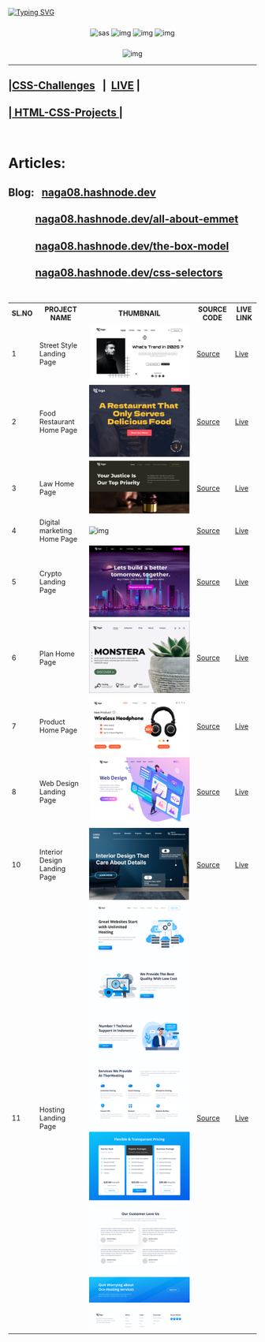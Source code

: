 <a href="https://git.io/typing-svg" align="center"><img class="heading" src="https://readme-typing-svg.demolab.com?font=Amatic+SC&weight=900&size=45&pause=1000&center=true&repeat=true&width=1000&height=120&lines=CSS+Challenges+And+HTML-CSS+Project" alt="Typing SVG" /></a>  
<div align="center" style="margin-top:25px" >
        <img src="https://img.shields.io/badge/Hashnode-2962FF?style=for-the-badge&logo=hashnode&logoColor=white" alt="sas">
        <img src="https://img.shields.io/badge/Font_Awesome-339AF0?style=for-the-badge&logo=fontawesome&logoColor=white" alt="img">
        <img src="https://img.shields.io/badge/CSS3-1572B6?style=for-the-badge&logo=css3&logoColor=white" alt="img">
        <img src="https://img.shields.io/badge/HTML5-E34F26?style=for-the-badge&logo=html5&logoColor=white" alt="img">
</div>
<div align="center" style="margin-top:25px; margin-bottom=20px;">
        <img src="https://skillicons.dev/icons?i=html,css,netlify" alt="img">
</div>


---
|[CSS-Challenges](https://github.com/Nagananda1999/CSS_Challenges-and-HTML_Projects/tree/master/CSS_Challenges) &nbsp;&nbsp;|&nbsp; [LIVE](https://css-challenges-naga.netlify.app/css_challenges/) |
-

|[ HTML-CSS-Projects ](https://css-challenges-naga.netlify.app/)|
-

<br/>

# Articles:
## Blog: &nbsp; [naga08.hashnode.dev](https://naga08.hashnode.dev/)
## &nbsp;&nbsp;&nbsp;&nbsp;&nbsp;&nbsp;&nbsp;&nbsp;&nbsp;&nbsp;&nbsp;[naga08.hashnode.dev/all-about-emmet](https://naga08.hashnode.dev/all-about-emmet)
## &nbsp;&nbsp;&nbsp;&nbsp;&nbsp;&nbsp;&nbsp;&nbsp;&nbsp;&nbsp;&nbsp;[naga08.hashnode.dev/the-box-model](https://naga08.hashnode.dev/the-box-model)
## &nbsp;&nbsp;&nbsp;&nbsp;&nbsp;&nbsp;&nbsp;&nbsp;&nbsp;&nbsp;&nbsp;[naga08.hashnode.dev/css-selectors](https://naga08.hashnode.dev/css-selectors)


<br/>

   <table>
        <tr>
            <th>SL.NO</th>
            <th>PROJECT NAME</th>
            <th>THUMBNAIL</th>
            <th>SOURCE CODE</th>
            <th>LIVE LINK</th>
        </tr>
        <tr>
            <td>1</td>
            <td>Street Style Landing Page</td>
            <td>
                <img src="./HTML-CSS-Projects/live-class-project-01/1.png" alt="img">
            </td>
            <td>
                <a href="https://github.com/Nagananda1999/CSS_Challenges-and-HTML_Projects/tree/master/HTML-CSS-Projects/live-class-project-01" target="_blank">Source</a>
            </td>
            <td>
                <a href="https://css-challenges-naga.netlify.app/html-css-projects/live-class-project-01/" target="_blank">Live</a>
            </td>
        </tr>
        <tr>
            <td>2</td>
            <td>Food Restaurant Home Page</td>
            <td>
                <img src="./HTML-CSS-Projects/live-class-project-2/2.png" alt="img">
            </td>
            <td>
                <a href="https://github.com/Nagananda1999/CSS_Challenges-and-HTML_Projects/tree/master/HTML-CSS-Projects/live-class-project-2" target="_blank">Source</a>
            </td>
            <td>
                <a href="https://css-challenges-naga.netlify.app/html-css-projects/live-class-project-2/" target="_blank">Live</a>
            </td>
        </tr>
        <tr>
            <td>3</td>
            <td>Law Home Page</td>
            <td>
                <img src="./HTML-CSS-Projects/live-class-project-3/thumbnail.png" alt="img">
            </td>
            <td>
                <a href="https://github.com/Nagananda1999/CSS_Challenges-and-HTML_Projects/tree/master/HTML-CSS-Projects/live-class-project-3" target="_blank">Source</a>
            </td>
            <td>
                <a href="https://css-challenges-naga.netlify.app/html-css-projects/live-class-project-3/" target="_blank">Live</a>
            </td>
        </tr>
        <tr>
            <td>4</td>
            <td>Digital marketing Home Page</td>
            <td>
                <img src="./HTML-CSS-Projects/" alt="img">
            </td>
            <td>
                <a href="https://github.com/Nagananda1999/CSS_Challenges-and-HTML_Projects/tree/master/HTML-CSS-Projects/live-class-project-04" target="_blank">Source</a>
            </td>
            <td>
                <a href="https://css-challenges-naga.netlify.app/html-css-projects/live-class-project-04/" target="_blank">Live</a>
            </td>
        </tr>
        <tr>
            <td>5</td>
            <td>Crypto Landing Page</td>
            <td>
                <img src="./HTML-CSS-Projects/live-class-project-5/5.png" alt="img">
            </td>
            <td>
                <a href="https://github.com/Nagananda1999/CSS_Challenges-and-HTML_Projects/tree/master/HTML-CSS-Projects/live-class-project-5" target="_blank">Source</a>
            </td>
            <td>
                <a href="https://css-challenges-naga.netlify.app/html-css-projects/live-class-project-5/" target="_blank">Live</a>
            </td>
        </tr>
        <tr>
            <td>6</td>
            <td>Plan Home Page</td>
            <td>
                <img src="./HTML-CSS-Projects/live-class-project-6/6.png" alt="img">
            </td>
            <td>
                <a href="https://github.com/Nagananda1999/CSS_Challenges-and-HTML_Projects/tree/master/HTML-CSS-Projects/live-class-project-6" target="_blank">Source</a>
            </td>
            <td>
                <a href="https://css-challenges-naga.netlify.app/html-css-projects/live-class-project-6/" target="_blank">Live</a>
            </td>
        </tr>
        <tr>
            <td>7</td>
            <td>Product Home Page</td>
            <td>
                <img src="./HTML-CSS-Projects/live-class-project-7/7.png" alt="img">
            </td>
            <td>
                <a href="https://github.com/Nagananda1999/CSS_Challenges-and-HTML_Projects/tree/master/HTML-CSS-Projects/live-class-project-7" target="_blank">Source</a>
            </td>
            <td>
                <a href="https://css-challenges-naga.netlify.app/html-css-projects/live-class-project-7/" target="_blank">Live</a>
            </td>
        </tr>
        <tr>
            <td>8</td>
            <td>Web Design Landing Page</td>
            <td>
                <img src="./HTML-CSS-Projects/live-class-project-8/8.png" alt="img">
            </td>
            <td>
                <a href="https://github.com/Nagananda1999/CSS_Challenges-and-HTML_Projects/tree/master/HTML-CSS-Projects/live-class-project-8" target="_blank">Source</a>
            </td>
            <td>
                <a href="https://css-challenges-naga.netlify.app/html-css-projects/live-class-project-8/" target="_blank">Live</a>
            </td>
        </tr>
        <tr>
            <td>10</td>
            <td>Interior Design Landing Page</td>
            <td>
                <img src="./HTML-CSS-Projects/live-class-project-10/10.png" alt="img">
            </td>
            <td>
                <a href="https://github.com/Nagananda1999/CSS_Challenges-and-HTML_Projects/tree/master/HTML-CSS-Projects/live-class-project-10" target="_blank">Source</a>
            </td>
            <td>
                <a href="https://css-challenges-naga.netlify.app/html-css-projects/live-class-project-10/" target="_blank">Live</a>
            </td>
        </tr>    
        <tr>
            <td>11</td>
            <td>Hosting Landing Page</td>
            <td>
                <img src="./HTML-CSS-Projects/live-class-project-11/Hosting Landing Page.png" alt="img">
            </td>
            <td>
                <a href="https://github.com/Nagananda1999/CSS_Challenges-and-HTML_Projects/tree/master/HTML-CSS-Projects/live-class-project-11" target="_blank">Source</a>
            </td>
            <td>
                <a href="https://css-challenges-naga.netlify.app/html-css-projects/live-class-project-11/" target="_blank">Live</a>
            </td>
        </tr>
    </table>